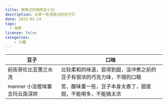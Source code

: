 ```yaml
---
title: 我喝过的咖啡豆小记
description: 记录一些浅尝过的豆子们
date: 2022-03-14
tags:
  - 咖啡
license: false
categories:
    - 兴趣
---
```


| 豆子 | 口味 |
| ---- | ----| 
| 前街哥伦比亚蕙兰水洗 | 比较柔和的味道，尝得到甜，没冲煮之前的豆子有很浓的巧克力味，不错的口粮 |
| manner 小法棍埃塞吉玛云南深烘 | 苦、酸味重一些，豆子本身太香了，甜度弱，不能喝多，不能搞太浓 |

